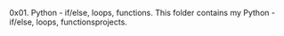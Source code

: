 0x01. Python - if/else, loops, functions.
This folder contains my Python - if/else, loops, functionsprojects.
